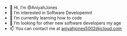 - 👋 Hi, I’m @AniyahJones
- 👀 I’m interested in Software Developemnt
- 🌱 I’m currently learning how to code
- 💞️ I’m looking for other new software developers my age
- 📫 You can contact me at aniyahjones5002@icloud.com

<!---
AniyahJones/AniyahJones is a ✨ special ✨ repository because its `README.md` (this file) appears on your GitHub profile.
You can click the Preview link to take a look at your changes.
--->
